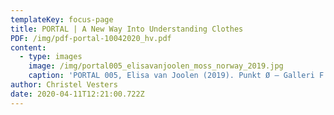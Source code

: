 ```yaml
---
templateKey: focus-page
title: PORTAL | A New Way Into Understanding Clothes
PDF: /img/pdf-portal-10042020_hv.pdf
content:
  - type: images
    image: /img/portal005_elisavanjoolen_moss_norway_2019.jpg
    caption: 'PORTAL 005, Elisa van Joolen (2019). Punkt Ø – Galleri F 15, Moss, Norway.'
author: Christel Vesters
date: 2020-04-11T12:21:00.722Z
---
```

